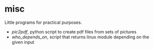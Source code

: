 # misc
Little programs for practical purposes.

- *pic2pdf*, python script to create pdf files from sets of pictures
- *who_depends_on*, script that returns linux module depending on the given input

